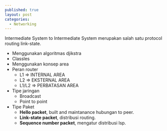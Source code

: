 ```yaml
---
published: true
layout: post
categories:
  - Networking
---
```

Intermediate System to Intermediate System merupakan salah satu protocol routing link-state.

- Menggunakan algoritmas djikstra
- Classles
- Menggunakan konsep area
- Peran router
  - L1 => INTERNAL AREA
  - L2 => EKSTERNAL AREA
  - L1/L2 => PERBATASAN AREA
- Tipe jaringan
  - Broadcast
  - Point to point
- Tipe Paket
  - **Hello packet**, built and maintanance hubungan to peer.
  - **Link-state packet**, distribusi routing.
  - **Sequence number packet**, mengatur distribusi lsp.
